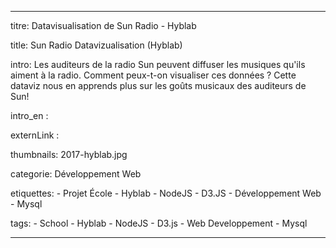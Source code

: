 ---

titre: Datavisualisation de Sun Radio - Hyblab

title: Sun Radio Datavizualisation (Hyblab)

intro: Les auditeurs de la radio Sun peuvent diffuser les musiques qu'ils aiment à la radio. Comment peux-t-on visualiser ces données ? Cette dataviz nous en apprends plus sur les goûts musicaux des auditeurs de Sun!

intro_en : 

externLink :

thumbnails: 2017-hyblab.jpg

categorie: Développement Web

etiquettes:
    - Projet École
    - Hyblab
    - NodeJS
    - D3.JS
    - Développement Web
    - Mysql

tags:
    - School
    - Hyblab
    - NodeJS
    - D3.js
    - Web Developpement
    - Mysql

---